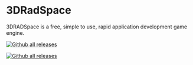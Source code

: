 # 3DRadSpace
3DRADSpace is a free, simple to use, rapid application development game engine.

[![Github all releases](https://img.shields.io/github/downloads/Naereen/StrapDown.js/total.svg)](https://GitHub.com/3DRadSpace/3D_Rad_Space/releases/)

[![Github all releases](https://img.shields.io/github/downloads/3DRadSpace/3D_Rad_Space/total.svg)](https://GitHub.com/3DRadSpace/3D_Rad_Space/releases/)

